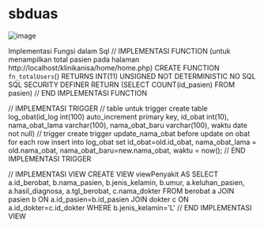 # sbduas
![image](https://user-images.githubusercontent.com/101643559/176197223-383eb957-083a-41bd-8ef8-04485baf54a3.png)

Implementasi Fungsi dalam Sql 
// IMPLEMENTASI FUNCTION (untuk menampilkan total pasien pada halaman http://localhost/klinikanisa/home/home.php)
CREATE FUNCTION `fn_totalUsers`() RETURNS INT(11) UNSIGNED NOT DETERMINISTIC NO SQL SQL SECURITY DEFINER RETURN (SELECT COUNT(id_pasien) FROM pasien)
// END IMPLEMENTASI FUNCTION



// IMPLEMENTASI TRIGGER
// table untuk trigger
create table log_obat(id_log int(100) auto_increment primary key, id_obat int(10), nama_obat_lama varchar(100), nama_obat_baru varchar(100), waktu date not null)
// trigger
create trigger update_nama_obat before update on obat for each row insert into log_obat set id_obat=old.id_obat, nama_obat_lama = old.nama_obat, nama_obat_baru=new.nama_obat, waktu = now();
// END IMPLEMENTASI TRIGGER



// IMPLEMENTASI VIEW
CREATE VIEW viewPenyakit AS SELECT a.id_berobat, b.nama_pasien, b.jenis_kelamin, b.umur, a.keluhan_pasien, a.hasil_diagnosa, a.tgl_berobat, c.nama_dokter FROM berobat a JOIN pasien b ON a.id_pasien=b.id_pasien JOIN dokter c ON a.id_dokter=c.id_dokter WHERE b.jenis_kelamin='L'
// END IMPLEMENTASI VIEW



